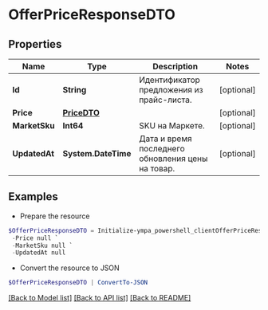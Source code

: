 # OfferPriceResponseDTO
## Properties

Name | Type | Description | Notes
------------ | ------------- | ------------- | -------------
**Id** | **String** | Идентификатор предложения из прайс-листа. | [optional] 
**Price** | [**PriceDTO**](PriceDTO.md) |  | [optional] 
**MarketSku** | **Int64** | SKU на Маркете. | [optional] 
**UpdatedAt** | **System.DateTime** | Дата и время последнего обновления цены на товар. | [optional] 

## Examples

- Prepare the resource
```powershell
$OfferPriceResponseDTO = Initialize-ympa_powershell_clientOfferPriceResponseDTO  -Id null `
 -Price null `
 -MarketSku null `
 -UpdatedAt null
```

- Convert the resource to JSON
```powershell
$OfferPriceResponseDTO | ConvertTo-JSON
```

[[Back to Model list]](../README.md#documentation-for-models) [[Back to API list]](../README.md#documentation-for-api-endpoints) [[Back to README]](../README.md)


